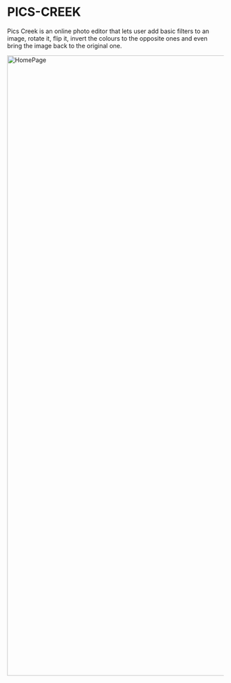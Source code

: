 # PICS-CREEK
Pics Creek is an online photo editor that lets user add basic filters to an image, rotate it, flip it, invert the colours to the opposite ones and even bring the image back to the original one.


<img width="1440" alt="HomePage" src="https://user-images.githubusercontent.com/80633554/143279398-385d5eb5-6912-493b-b761-25fb3672a164.png">

